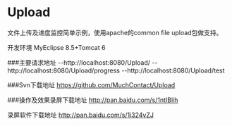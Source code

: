 Upload
======

文件上传及进度监控简单示例，使用apache的common file upload包做支持。

开发环境
MyEclipse 8.5+Tomcat 6

###主要请求地址
--http://localhost:8080/Upload/
--http://localhost:8080/Upload/progress
--http://localhost:8080/Upload/test

###Svn下载地址
https://github.com/MuchContact/Upload

###操作及效果录屏下载地址
http://pan.baidu.com/s/1ntIBlih

录屏软件下载地址
http://pan.baidu.com/s/1i324vZJ
